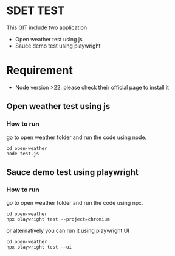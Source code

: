 # SDET TEST

This GIT include two application
- Open weather test using js
- Sauce demo test using playwright

# Requirement
- Node version >22. please check their official page to install it

## Open weather test using js

### How to run 

go to open weather folder and run the code using node.

```
cd open-weather
node test.js
```
 


## Sauce demo test using playwright

### How to run 

go to open weather folder and run the code using npx.

```
cd open-weather
npx playwright test --project=chromium
```

or alternatively you can run it using playwright UI

```
cd open-weather
npx playwright test --ui
```
